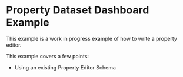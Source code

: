 # Property Dataset Dashboard Example

This example is a work in progress example of how to write a property editor.

This example covers a few points:

- Using an existing Property Editor Schema
